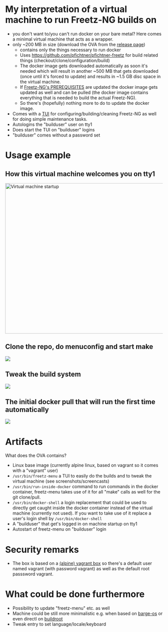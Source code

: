 # My interpretation of a virtual machine to run Freetz-NG builds on

- you don't want to/you can't run docker on your bare metal? Here comes a minimal virtual machine that acts as a wrapper. 
- only ~200 MB in size (download the OVA from the [release page](https://github.com/pfichtner/pfichtner-freetz-vagrantbox/releases))
  - contains only the things necessary to run docker
  - Uses https://github.com/pfichtner/pfichtner-freetz for build related things (checkout/clone/configuration/build)
  - The docker image gets downloaded automatically as soon it's needed which will result in another ~500 MB that gets downloaded (once until it's forced to update) and results in ~1.5 GB disc space in the virtual machine. 
  - If [Freetz-NG's PREREQUISITES](https://github.com/Freetz-NG/freetz-ng/blob/master/docs/PREREQUISITES.md) are updated the docker image gets updated as well and can be pulled (the docker image contains everything that is needed to build the actual Freetz-NG). 
  - So there's (hopefully) nothing more to do to update the docker image. 
- Comes with a [TUI](https://en.wikipedia.org/wiki/Text-based_user_interface) for configuring/building/cleaning Freetz-NG as well for doing simple maintenance tasks. 
- Autologins the "builduser" user on tty1
- Does start the TUI on "builduser" logins
- "builduser" comes without a password set

# Usage example

## How this virtual machine welcomes you on tty1
<img alt="Virtual machine startup" src="http://pfichtner.github.io/pfichtner-freetz-vagrantbox-asciinema/pfichtner-freetzg-buildsystem-screen0.gif" width="640" height="480"/>

## Clone the repo, do menuconfig and start make
<a href="http://pfichtner.github.io/pfichtner-freetz-vagrantbox-asciinema/initial-clone-menuconfig-start-build.html"><img src="http://pfichtner.github.io/pfichtner-freetz-vagrantbox-asciinema/initial-clone-menuconfig-start-build.png" /></a>

## Tweak the build system
<a href="http://pfichtner.github.io/pfichtner-freetz-vagrantbox-asciinema/tweak-tool.html/"><img src="http://pfichtner.github.io/pfichtner-freetz-vagrantbox-asciinema/tweak-tool.png" /></a>

## The initial docker pull that will run the first time automatically
<a href="http://pfichtner.github.io/pfichtner-freetz-vagrantbox-asciinema/initial-pull.html/"><img src="http://pfichtner.github.io/pfichtner-freetz-vagrantbox-asciinema/initial-pull.png" /></a>

# Artifacts
What does the OVA contains? 
- Linux base image (currently alpine linux, based on vagrant so it comes with a "vagrant" user)
- `/usr/bin/freetz-menu` a TUI to easily do the builds and to tweak the virtual machine (see screenshots/screencasts)
- `/usr/bin/run-inside-docker` command to run commands in the docker container, freetz-menu takes use of it for all "make" calls as well for the git clone/pull. 
- `/usr/bin/docker-shell` a login replacement that could be used to directly get caught inside the docker container instead of the virtual machine (currently not used). If you want to take use of it replace a user's login shell by `/usr/bin/docker-shell`
- A "builduser" that get's logged in on machine startup on tty1
- Autostart of freetz-menu on "builduser" login

# Security remarks
- The box is based on a [(alpine) vagrant box](https://app.vagrantup.com/generic/boxes/alpine38) so there's a default user named vagrant (with password vagrant) as well as the default root passsword vagrant. 

# What could be done furthermore
- Possibility to update "freetz-menu" etc. as well
- Machine could be still more minimalistic e.g. when based on [barge-os](https://github.com/bargees/barge-os) or even directl on [buildroot](https://buildroot.org/)
- Tweak entry to set language/locale/keyboard
